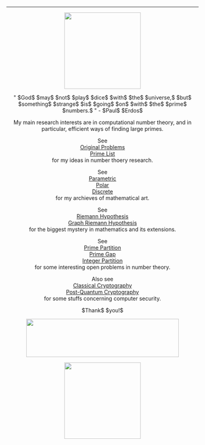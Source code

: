 ***
<p align="center"><img src= "https://user-images.githubusercontent.com/66701331/197352251-e628b06f-8a10-4b42-9a7d-ca48fd6e2475.png" width="200" height="200" ></p>

<p align="center"> " $God$ $may$ $not$ $play$ $dice$ $with$ $the$ $universe,$ $but$ $something$ $strange$ $is$ $going$ $on$ $with$ $the$ $prime$ $numbers.$ " - $Paul$ $Erdos$ <p/>

<p align="center"> My main research interests are in computational number theory, and in particular, efficient ways of finding large primes. </p>

<p align="center">
See
<br/>
<a href="https://bladezhenlei.github.io/Original-Problems/"> Original Problems </a>
<br/>
<a href="https://bladezhenlei.github.io/Prime-List/"> Prime List </a>
<br/>
for my ideas in number thoery research.
</p>

<p align="center">
See
<br/>
<a href="https://bladezhenlei.github.io/Gallery-Parametric/"> Parametric </a>
<br/>
<a href="https://bladezhenlei.github.io/Gallery-Polar/"> Polar </a>
<br/>
<a href="https://bladezhenlei.github.io/Gallery-Discrete/"> Discrete </a>
<br/>
for my archieves of mathematical art.
</p>

<p align="center">
See 
<br/>
<a href="https://bladezhenlei.github.io/Riemann-Hypothesis/"> Riemann Hypothesis</a>
<br/>
<a href="https://bladezhenlei.github.io/Graph-Riemann-Hypothesis/"> Graph Riemann Hypothesis </a>
<br/>
for the biggest mystery in mathematics and its extensions. 
</p>

<p align="center">
See
<br/>
<a href="https://bladezhenlei.github.io/Prime-Partition/"> Prime Partition </a>
<br/>
<a href="https://bladezhenlei.github.io/Prime-Gap/"> Prime Gap </a>
<br/>
<a href="https://bladezhenlei.github.io/Integer-Partition/"> Integer Partition </a>
<br/>
for some interesting open problems in number theory.
</p>

<p align="center">
Also see
<BR/>
<a href="https://bladezhenlei.github.io/Classical-Cryptography/"> Classical Cryptography </a>
<br/>
<a href="https://bladezhenlei.github.io/Post-Quantum-Cryptography/"> Post-Quantum Cryptography </a>
<br/>
for some stuffs concerning computer security. 
</p>

<p align="center">
$Thank$ $you!$

<p align="center"><img src= "https://user-images.githubusercontent.com/66701331/191641607-4b660dbc-6c8a-4202-b6b6-b39946e1ffe0.png" width="400" height="100" ></p>
<p align="center"><img src= "https://user-images.githubusercontent.com/66701331/182988392-6dc55f54-b27b-414b-a433-48f172b1209d.png" width="200" height="200" ></p>


</p>
<html lang="en">
<head>
<meta http-equiv="content-type" content="text/html; charset=utf-8">
<script type="text/javascript" charset="utf-8" src="
https://cdn.mathjax.org/mathjax/latest/MathJax.js?config=TeX-AMS-MML_HTMLorMML,
https://vincenttam.github.io/javascripts/MathJaxLocal.js"></script>
</head>
